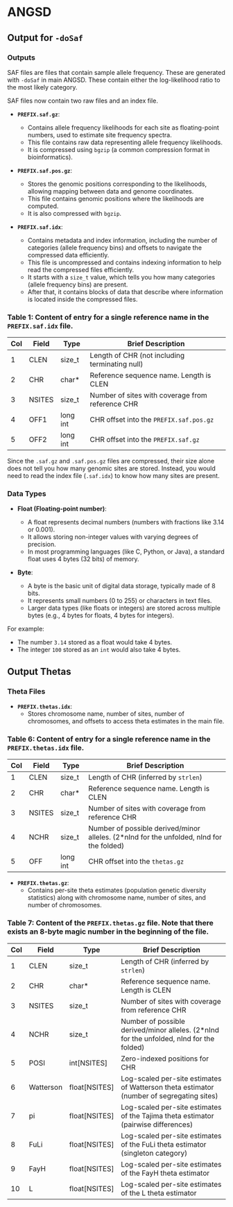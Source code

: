 # ANGSD

## Output for `-doSaf`

### Outputs

SAF files are files that contain sample allele frequency. These are generated with `-doSaf` in main ANGSD. These contain either the log-likelihood ratio to the most likely category.

SAF files now contain two raw files and an index file.

- **`PREFIX.saf.gz`**:
  - Contains allele frequency likelihoods for each site as floating-point numbers, used to estimate site frequency spectra.
  - This file contains raw data representing allele frequency likelihoods.
  - It is compressed using `bgzip` (a common compression format in bioinformatics).

- **`PREFIX.saf.pos.gz`**:
  - Stores the genomic positions corresponding to the likelihoods, allowing mapping between data and genome coordinates.
  - This file contains genomic positions where the likelihoods are computed.
  - It is also compressed with `bgzip`.

- **`PREFIX.saf.idx`**:
  - Contains metadata and index information, including the number of categories (allele frequency bins) and offsets to navigate the compressed data efficiently.
  - This file is uncompressed and contains indexing information to help read the compressed files efficiently.
  - It starts with a `size_t` value, which tells you how many categories (allele frequency bins) are present.
  - After that, it contains blocks of data that describe where information is located inside the compressed files.

### Table 1: Content of entry for a single reference name in the `PREFIX.saf.idx` file.

| Col | Field   | Type     | Brief Description                          |
|-----|---------|----------|--------------------------------------------|
| 1   | CLEN    | size_t   | Length of CHR (not including terminating null) |
| 2   | CHR     | char*    | Reference sequence name. Length is CLEN    |
| 3   | NSITES  | size_t   | Number of sites with coverage from reference CHR |
| 4   | OFF1    | long int | CHR offset into the `PREFIX.saf.pos.gz`    |
| 5   | OFF2    | long int | CHR offset into the `PREFIX.saf.gz`        |

Since the `.saf.gz` and `.saf.pos.gz` files are compressed, their size alone does not tell you how many genomic sites are stored. Instead, you would need to read the index file (`.saf.idx`) to know how many sites are present.

### Data Types

- **Float (Floating-point number)**:
  - A float represents decimal numbers (numbers with fractions like 3.14 or 0.001).
  - It allows storing non-integer values with varying degrees of precision.
  - In most programming languages (like C, Python, or Java), a standard float uses 4 bytes (32 bits) of memory.

- **Byte**:
  - A byte is the basic unit of digital data storage, typically made of 8 bits.
  - It represents small numbers (0 to 255) or characters in text files.
  - Larger data types (like floats or integers) are stored across multiple bytes (e.g., 4 bytes for floats, 4 bytes for integers).

For example:

- The number `3.14` stored as a float would take 4 bytes.
- The integer `100` stored as an `int` would also take 4 bytes.

## Output Thetas

### Theta Files

- **`PREFIX.thetas.idx`**:
  - Stores chromosome name, number of sites, number of chromosomes, and offsets to access theta estimates in the main file.

### Table 6: Content of entry for a single reference name in the `PREFIX.thetas.idx` file.

| Col | Field   | Type     | Brief Description                          |
|-----|---------|----------|--------------------------------------------|
| 1   | CLEN    | size_t   | Length of CHR (inferred by `strlen`)       |
| 2   | CHR     | char*    | Reference sequence name. Length is CLEN    |
| 3   | NSITES  | size_t   | Number of sites with coverage from reference CHR |
| 4   | NCHR    | size_t   | Number of possible derived/minor alleles. (2*nInd for the unfolded, nInd for the folded) |
| 5   | OFF     | long int | CHR offset into the `thetas.gz`            |

- **`PREFIX.thetas.gz`**:
  - Contains per-site theta estimates (population genetic diversity statistics) along with chromosome name, number of sites, and number of chromosomes.

### Table 7: Content of the `PREFIX.thetas.gz` file. Note that there exists an 8-byte magic number in the beginning of the file.

| Col | Field      | Type     | Brief Description                          |
|-----|------------|----------|--------------------------------------------|
| 1   | CLEN       | size_t   | Length of CHR (inferred by `strlen`)       |
| 2   | CHR        | char*    | Reference sequence name. Length is CLEN    |
| 3   | NSITES     | size_t   | Number of sites with coverage from reference CHR |
| 4   | NCHR       | size_t   | Number of possible derived/minor alleles. (2*nInd for the unfolded, nInd for the folded) |
| 5   | POSI       | int[NSITES] | Zero-indexed positions for CHR            |
| 6   | Watterson  | float[NSITES] | Log-scaled per-site estimates of Watterson theta estimator (number of segregating sites) |
| 7   | pi         | float[NSITES] | Log-scaled per-site estimates of the Tajima theta estimator (pairwise differences) |
| 8   | FuLi       | float[NSITES] | Log-scaled per-site estimates of the FuLi theta estimator (singleton category) |
| 9   | FayH       | float[NSITES] | Log-scaled per-site estimates of the FayH theta estimator |
| 10  | L          | float[NSITES] | Log-scaled per-site estimates of the L theta estimator |
